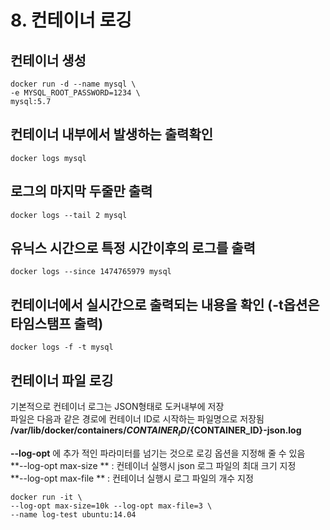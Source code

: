 # 8. 컨테이너 로깅

## 컨테이너 생성
```
docker run -d --name mysql \
-e MYSQL_ROOT_PASSWORD=1234 \
mysql:5.7
```

## 컨테이너 내부에서  발생하는 출력확인
``` 
docker logs mysql
```

## 로그의 마지막 두줄만 출력
```
docker logs --tail 2 mysql
```

## 유닉스 시간으로 특정 시간이후의 로그를 출력
```
docker logs --since 1474765979 mysql
```

## 컨테이너에서 실시간으로 출력되는 내용을 확인 (-t옵션은 타임스탬프 출력)
```
docker logs -f -t mysql
```

## 컨테이너 파일 로깅
기본적으로 컨테이너 로그는 JSON형태로 도커내부에 저장  
파일은 다음과 같은 경로에 컨테이너 ID로 시작하는 파일명으로 저장됨  
**/var/lib/docker/containers/${CONTAINER_ID}/${CONTAINER_ID}-json.log**  

**--log-opt** 에 추가 적인 파라미터를 넘기는 것으로 로깅 옵션을 지정해 줄 수 있음  
**--log-opt max-size ** : 컨테이너 실행시 json 로그 파일의 최대 크기 지정  
**--log-opt max-file ** : 컨테이너 실행시 로그 파일의 개수 지정 

```
docker run -it \
--log-opt max-size=10k --log-opt max-file=3 \
--name log-test ubuntu:14.04
```
